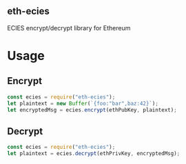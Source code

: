 eth-ecies
---
ECIES encrypt/decrypt library for Ethereum

# Usage

## Encrypt
```javascript
const ecies = require("eth-ecies");
let plaintext = new Buffer(`{foo:"bar",baz:42}`);
let encryptedMsg = ecies.encrypt(ethPubKey, plaintext);
```

## Decrypt
```javascript
const ecies = require("eth-ecies");
let plaintext = ecies.decrypt(ethPrivKey, encryptedMsg);
```
